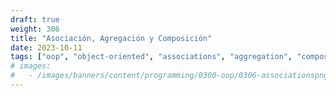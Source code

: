```yaml
---
draft: true
weight: 306
title: "Asociación, Agregación y Composición"
date: 2023-10-11
tags: ["oop", "object-oriented", "associations", "aggregation", "composition", "uml"]
# images:
#   - /images/banners/content/programming/0300-oop/0306-associationspng
---
```

